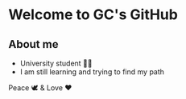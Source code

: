 # Welcome to GC's GitHub
## About me
- University student 👨‍🎓
- I am still learning and trying to find my path


Peace 🕊️ & Love ❤️
